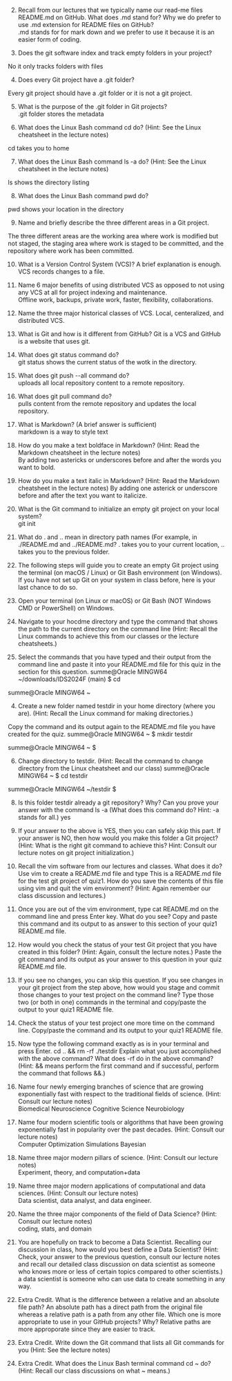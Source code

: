 2. Recall from our lectures that we typically name our read-me files README.md on GitHub.
What does .md stand for? Why we do prefer to use .md extension for README files on GitHub?  
.md stands for for mark down and we prefer to use it because it is an easier form of coding. 

4. Does the git software index and track empty folders in your project?  

No it only tracks folders with files

4. Does every Git project have a .git folder?  

Every git project should have a .git folder or it is not a git project.

5. What is the purpose of the .git folder in Git projects?  
.git folder stores the metadata  

6. What does the Linux Bash command cd do? (Hint: See the Linux cheatsheet in the lecture notes)  

cd takes you to home   
   
7. What does the Linux Bash command ls -a do? (Hint: See the Linux cheatsheet in the lecture notes)  

ls shows the directory listing   

8. What does the Linux Bash command pwd do?

pwd shows your location in the directory       

9. Name and briefly describe the three different areas in a Git project.  

The three different areas are the working area where work is modified but not staged, the staging area where work is staged to be committed, and the repository where work has been committed.  

10. What is a Version Control System (VCS)? A brief explanation is enough.  
VCS records changes to a file.

11. Name 6 major benefits of using distributed VCS as opposed to not using any VCS at all for project indexing and maintenance.  
Offline work, backups, private work, faster, flexibility, collaborations.

12. Name the three major historical classes of VCS.
Local, centeralized, and distributed VCS. 

13. What is Git and how is it different from GitHub?
Git is a VCS and GitHub is a website that uses git.

14. What does git status command do?  
git status shows the current status of the wotk in the directory.

15. What does git push --all command do?  
uploads all local repository content to a remote repository.

16. What does git pull command do?  
pulls content from the remote repository and updates the local repository.

17. What is Markdown? (A brief answer is sufficient)  
markdown is a way to style text 

18. How do you make a text boldface in Markdown? (Hint: Read the Markdown cheatsheet in the lecture notes)  
By adding two astericks or underscores before and after the words you want to bold. 

19. How do you make a text italic in Markdown? (Hint: Read the Markdown cheatsheet in the lecture notes)
By adding one asterick or underscore before and after the text you want to italicize.

20. What is the Git command to initialize an empty git project on your local system?  
git init

21. What do . and .. mean in directory path names (For example, in ./README.md and ../README.md?
. takes you to your current location, .. takes you to the previous folder.

22. The following steps will guide you to create an empty Git project using the terminal (on macOS / Linux) or Git Bash environment (on Windows).
If you have not set up Git on your system in class before, here is your last chance to do so.
1. Open your terminal (on Linux or macOS) or Git Bash (NOT Windows CMD or PowerShell) on Windows.  
2. Navigate to your hocdme directory and type the command that shows the path to the current directory on the command line (Hint: Recall the Linux commands to achieve this from our classes or the lecture cheatsheets.)
3. Select the commands that you have typed and their output from the command line and paste it into your README.md file for this quiz in the section for this question.
   summe@Oracle MINGW64 ~/downloads/IDS2024F (main)
$ cd

summe@Oracle MINGW64 ~  

4. Create a new folder named testdir in your home directory (where you are).
(Hint: Recall the Linux command for making directories.)

Copy the command and its output again to the README.md file you have created for the quiz.
summe@Oracle MINGW64 ~
$ mkdir testdir

summe@Oracle MINGW64 ~
$

6. Change directory to testdir. (Hint: Recall the command to change directory from the Linux cheatsheet and our class)
summe@Oracle MINGW64 ~
$ cd testdir

summe@Oracle MINGW64 ~/testdir
$

8. Is this folder testdir already a git repository? Why? Can you prove your answer with the command ls -a (What does this command do? Hint: -a stands for all.)
   yes
10. If your answer to the above is YES, then you can safely skip this part.
If your answer is NO, then how would you make this folder a Git project? (Hint: What is the right git command to achieve this? Hint: Consult our lecture notes on git project initialization.)
11. Recall the vim software from our lectures and classes. What does it do?
Use vim to create a README.md file and type This is a README.md file for the test git project of quiz1.
How do you save the contents of this file using vim and quit the vim environment? (Hint: Again remember our class discussion and lectures.)
12. Once you are out of the vim environment, type cat README.md on the command line and press Enter key.
What do you see? Copy and paste this command and its output to as answer to this section of your quiz1 README.md file.
13. How would you check the status of your test Git project that you have created in this folder? (Hint: Again, consult the lecture notes.)
Paste the git command and its output as your answer to this question in your quiz README.md file.
14. If you see no changes, you can skip this question.
If you see changes in your git project from the step above, how would you stage and commit those changes to your test project on the command line?
Type those two (or both in one) commands in the terminal and copy/paste the output to your quiz1 README file.
15. Check the status of your test project one more time on the command line.
Copy/paste the command and its output to your quiz1 README file.
16. Now type the following command exactly as is in your terminal and press Enter.
cd .. && rm -rf ./testdir
Explain what you just accomplished with the above command? What does -rf do in the above command?
(Hint: && means perform the first command and if successful, perform the command that follows &&.)

23. Name four newly emerging branches of science that are growing exponentially fast with respect to the traditional fields of science. (Hint: Consult our lecture notes)  
Biomedical
Neuroscience
Cognitive Science
Neurobiology

25. Name four modern scientific tools or algorithms that have been growing exponentially fast in popularity over the past decades. (Hint: Consult our lecture notes)  
Computer
Optimization
Simulations
Bayesian  
26. Name three major modern pillars of science. (Hint: Consult our lecture notes)  
Experiment, theory, and computation+data  
27. Name three major modern applications of computational and data sciences. (Hint: Consult our lecture notes)  
Data scientist, data analyst, and data engineer.   
28. Name the three major components of the field of Data Science? (Hint: Consult our lecture notes)  
coding, stats, and domain  
29. You are hopefully on track to become a Data Scientist. Recalling our discussion in class, how would you best define a Data Scientist? (Hint: Check, your answer to the previous question, consult our lecture notes and recall our detailed class discussion on data scientist as someone who knows more or less of certain topics compared to other scientists.)  
   a data scientist is someone who can use data to create something in any way. 
30. Extra Credit. What is the difference between a relative and an absolute file path?
    An absolute path has a direct path from the original file whereas a relative path is a path from any other file. 
Which one is more appropriate to use in your GitHub projects? Why?
Relative paths are more approporate since they are easier to track.
32. Extra Credit. Write down the Git command that lists all Git commands for you (Hint: See the lecture notes)

33. Extra Credit. What does the Linux Bash terminal command cd ~ do? (Hint: Recall our class discussions on what ~ means.)
